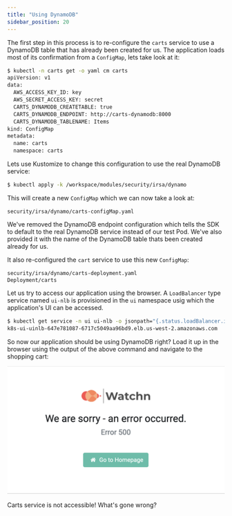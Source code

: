 ```yaml
---
title: "Using DynamoDB"
sidebar_position: 20
---
```


The first step in this process is to re-configure the `carts` service to use a DynamoDB table that has already been created for us. The application loads most of its confirmation from a `ConfigMap`, lets take look at it:

```bash
$ kubectl -n carts get -o yaml cm carts
apiVersion: v1
data:
  AWS_ACCESS_KEY_ID: key
  AWS_SECRET_ACCESS_KEY: secret
  CARTS_DYNAMODB_CREATETABLE: true
  CARTS_DYNAMODB_ENDPOINT: http://carts-dynamodb:8000
  CARTS_DYNAMODB_TABLENAME: Items
kind: ConfigMap
metadata:
  name: carts
  namespace: carts
```

Lets use Kustomize to change this configuration to use the real DynamoDB service:

```bash hook=enable-dynamo hookTimeout=430
$ kubectl apply -k /workspace/modules/security/irsa/dynamo
```

This will create a new `ConfigMap` which we can now take a look at:

```file
security/irsa/dynamo/carts-configMap.yaml
```

We've removed the DynamoDB endpoint configuration which tells the SDK to default to the real DynamoDB service instead of our test Pod. We've also provided it with the name of the DynamoDB table thats been created already for us.

It also re-configured the `cart` service to use this new `ConfigMap`:

```kustomization
security/irsa/dynamo/carts-deployment.yaml
Deployment/carts
```

Let us try to access our application using the browser. A `LoadBalancer` type service named `ui-nlb` is provisioned in the `ui` namespace usig which the application's UI can be accessed.

```bash
$ kubectl get service -n ui ui-nlb -o jsonpath="{.status.loadBalancer.ingress[*].hostname}"
k8s-ui-uinlb-647e781087-6717c5049aa96bd9.elb.us-west-2.amazonaws.com
```
So now our application should be using DynamoDB right? Load it up in the browser using the output of the above command and navigate to the shopping cart:

![Application Error](./assets/error.png)

Carts service is not accessible! What's gone wrong?